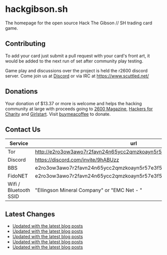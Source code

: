 # hackgibson.sh
The homepage for the open source Hack The Gibson // SH trading card game.


## Contributing

To add your card just submit a pull request with your card's front art, it would be added to the next run of set after community play testing.

Game play and discussions over the project is held the r2600 discord server. Come join us at [Discord](https://discord.com/invite/9hABUzz) or via IRC at https://www.scuttled.net/


## Donations

Your donation of $13.37 or more is welcome and helps the hacking community at large with proceeds going to [2600 Magazine](https://2600.com/), [Hackers for Charity](https://hackersforcharity.org) and [Girlstart](https://girlstart.org).  Visit [buymeacoffee](https://www.buymeacoffee.com/hackgibson.sh) to donate.


## Contact Us

Service | url
-|-
Tor | http://e2ro3ow3awo7r2favn24n65ycc2qmzkoayn5r57e3f56nvjwdcgg32ad.onion
Discord | https://discord.com/invite/9hABUzz
BBS | e2ro3ow3awo7r2favn24n65ycc2qmzkoayn5r57e3f56nvjwdcgg32ad.onion:23
FidoNET | e2ro3ow3awo7r2favn24n65ycc2qmzkoayn5r57e3f56nvjwdcgg32ad.onion:24554
Wifi / Bluetooth SSID | "Ellingson Mineral Company" or "EMC Net - <fidonet address>"

## Latest Changes
<!-- BLOG-POST-LIST:START -->
- [Updated with the latest blog posts](https://github.com/DFW2600/hackgibson.sh/commit/3bffdeef678ffaaf6815e94246584cbacb6c2f6c)
- [Updated with the latest blog posts](https://github.com/DFW2600/hackgibson.sh/commit/3f99dd53b0d2c32dbf5326bef2f540a9a9a8450e)
- [Updated with the latest blog posts](https://github.com/DFW2600/hackgibson.sh/commit/bbeb5369f727872d5bff4b95a578fc675f3e81f4)
- [Updated with the latest blog posts](https://github.com/DFW2600/hackgibson.sh/commit/e63ac52067dfc821cb988482ce3525d36e57dc99)
- [Updated with the latest blog posts](https://github.com/DFW2600/hackgibson.sh/commit/ff29b9d4cc355f258d9403d45755525c2be5223e)
<!-- BLOG-POST-LIST:END -->
